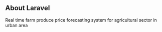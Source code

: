 ## About Laravel

Real time farm produce price forecasting system for agricultural sector in urban area